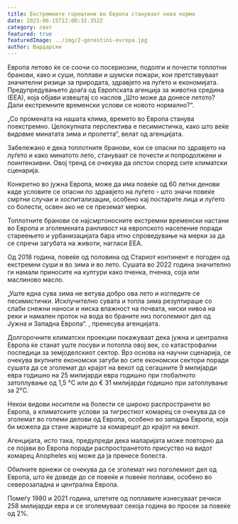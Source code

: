 ```yaml
---
title: Екстремните горештини во Европа стануваат нова норма
date: 2023-06-15T12:00:32.352Z
category: свет
featured: true
featuredImage: ../img/2-gorestini-evropa.jpg
author: Вардарски
---
```

Европа летово ќе се соочи со посериозни, подолги и почести топлотни бранови, како и суши, поплави и шумски пожари, кои претставуваат значителни ризици за природата, здравјето на луѓето и економијата. Предупредувањето доаѓа од Европската агенција за животна средина (ЕЕА), која објави извештај со наслов „Што може да донесе летото? Дали екстремните временски услови се новото нормално?“.

„Со промената на нашата клима, времето во Европа станува поекстремно. Целокупната перспектива е песимистичка, како што веќе видовме минатата зима и пролетта“, велат од агенцијата.

Забележано е дека топлотните бранови, кои се опасни по здравјето на луѓето и како минатото лето, стануваат се почести и попродолжени и поинтензивни. Овој тренд се очекува да опстои според сите климатски сценарија.

Конкретно во јужна Европа, може да има повеќе од 60 летни денови каде условите се опасни по здравјето на луѓето - што значи повеќе смртни случаи и хоспитализации, особено кај постарите лица и луѓето со болести, освен ако не се преземат мерки.

Топлотните бранови се најсмртоносните екстремни временски настани во Европа и зголемената ранливост на европското население поради стареењето и урбанизацијата бара итно спроведување на мерки за да се спречи загубата на животи, нагласи ЕЕА.

Од 2018 година, повеќе од половина од Стариот континент е погоден од екстремни суши и во зима и во лето. Сушата во 2022 година значително ги намали приносите на култури како пченка, пченка, соја или маслиново масло.

„Уште една сува зима не ветува добро ова лето и изгледите се песимистички. Исклучително сувата и топла зима резултираше со слаби снежни наноси и ниска влажност на почвата, ниски нивоа на реки и намален проток на вода во браните низ поголемиот дел од Јужна и Западна Европа“. , пренесува агенцијата.

Долгорочните климатски проекции покажуваат дека јужна и централна Европа ќе станат уште посуви и потопла овој век, со катастрофални последици за земјоделскиот сектор. Врз основа на научни сценарија, се очекува вкупните економски загуби во сите економски сектори поради сушата да се зголемат до крајот на векот од сегашните 9 милијарди евра годишно на 25 милијарди евра годишно при глобалното затоплување од 1,5 °C или до € 31 милијарди годишно при затоплување за 2°C.

Некои видови носители на болести се широко распространети во Европа, а климатските услови за тигрестиот комарец се очекува да се зголемат во големи делови од Европа, особено во западна Европа, која би можела да стане жариште за комарецот до крајот на векот.

Агенцијата, исто така, предупреди дека маларијата може повторно да се појави во Европа поради распространетото присуство на видот комарец Anopheles кој може да ја пренесе болеста.

Обилните врнежи се очекува да се зголемат низ поголемиот дел од Европа, што ќе доведе до се повеќе и повеќе поплави, особено во северозападна и централна Европа.

Помеѓу 1980 и 2021 година, штетите од поплавите изнесуваат речиси 258 милијарди евра и се зголемуваат секоја година во просек за повеќе од 2%.
